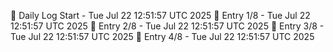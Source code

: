 📅 Daily Log Start - Tue Jul 22 12:51:57 UTC 2025
📌 Entry 1/8 - Tue Jul 22 12:51:57 UTC 2025
📌 Entry 2/8 - Tue Jul 22 12:51:57 UTC 2025
📌 Entry 3/8 - Tue Jul 22 12:51:57 UTC 2025
📌 Entry 4/8 - Tue Jul 22 12:51:57 UTC 2025
